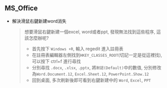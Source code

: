 MS_Office
---

+ 解決滑鼠右鍵新建word消失

    > 想要滑鼠右鍵新建一個excel, word或者ppt, 發現無法找到這些程序, 這該怎麼辦呢?
    > + 首先按下 `Windows +R`, 輸入 regedit 進入註冊表
    > + 在註冊表編輯器左側找到`HKEY_CLASSES_ROOT`(切記一定是從這裡找), 可以按下 ctrl+f 進行尋找
    > + 分別尋找 `.docx`, `.xlsx`, `.pptx`, 將`默認(Default)`中的數值, 分別修改為`Word.Document.12`, `Excel.Sheet.12`, `PowerPoint.Show.12`
    > + 回到桌面, 多次刷新後即可看到右鍵新建中的 `Word`, `Excel`, `PPT`

